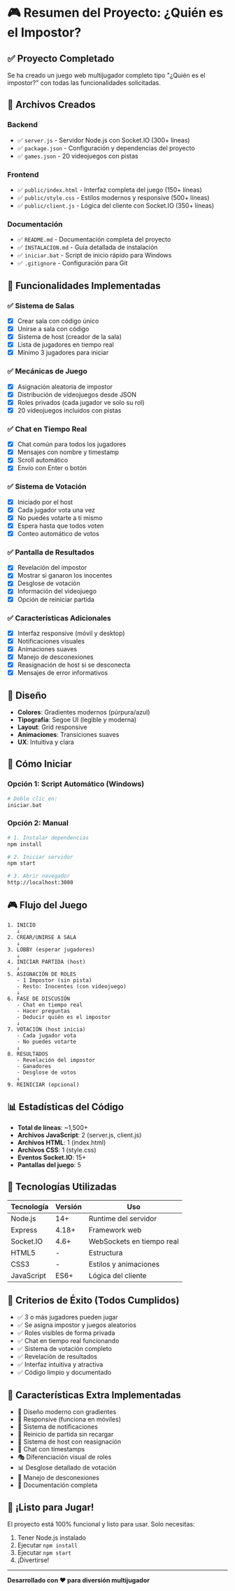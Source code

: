 # 🎮 Resumen del Proyecto: ¿Quién es el Impostor?

## ✅ Proyecto Completado

Se ha creado un juego web multijugador completo tipo "¿Quién es el impostor?" con todas las funcionalidades solicitadas.

## 📁 Archivos Creados

### Backend
- ✅ `server.js` - Servidor Node.js con Socket.IO (300+ líneas)
- ✅ `package.json` - Configuración y dependencias del proyecto
- ✅ `games.json` - 20 videojuegos con pistas

### Frontend
- ✅ `public/index.html` - Interfaz completa del juego (150+ líneas)
- ✅ `public/style.css` - Estilos modernos y responsive (500+ líneas)
- ✅ `public/client.js` - Lógica del cliente con Socket.IO (350+ líneas)

### Documentación
- ✅ `README.md` - Documentación completa del proyecto
- ✅ `INSTALACION.md` - Guía detallada de instalación
- ✅ `iniciar.bat` - Script de inicio rápido para Windows
- ✅ `.gitignore` - Configuración para Git

## 🎯 Funcionalidades Implementadas

### ✅ Sistema de Salas
- [x] Crear sala con código único
- [x] Unirse a sala con código
- [x] Sistema de host (creador de la sala)
- [x] Lista de jugadores en tiempo real
- [x] Mínimo 3 jugadores para iniciar

### ✅ Mecánicas de Juego
- [x] Asignación aleatoria de impostor
- [x] Distribución de videojuegos desde JSON
- [x] Roles privados (cada jugador ve solo su rol)
- [x] 20 videojuegos incluidos con pistas

### ✅ Chat en Tiempo Real
- [x] Chat común para todos los jugadores
- [x] Mensajes con nombre y timestamp
- [x] Scroll automático
- [x] Envío con Enter o botón

### ✅ Sistema de Votación
- [x] Iniciado por el host
- [x] Cada jugador vota una vez
- [x] No puedes votarte a ti mismo
- [x] Espera hasta que todos voten
- [x] Conteo automático de votos

### ✅ Pantalla de Resultados
- [x] Revelación del impostor
- [x] Mostrar si ganaron los inocentes
- [x] Desglose de votación
- [x] Información del videojuego
- [x] Opción de reiniciar partida

### ✅ Características Adicionales
- [x] Interfaz responsive (móvil y desktop)
- [x] Notificaciones visuales
- [x] Animaciones suaves
- [x] Manejo de desconexiones
- [x] Reasignación de host si se desconecta
- [x] Mensajes de error informativos

## 🎨 Diseño

- **Colores**: Gradientes modernos (púrpura/azul)
- **Tipografía**: Segoe UI (legible y moderna)
- **Layout**: Grid responsive
- **Animaciones**: Transiciones suaves
- **UX**: Intuitiva y clara

## 🚀 Cómo Iniciar

### Opción 1: Script Automático (Windows)
```bash
# Doble clic en:
iniciar.bat
```

### Opción 2: Manual
```bash
# 1. Instalar dependencias
npm install

# 2. Iniciar servidor
npm start

# 3. Abrir navegador
http://localhost:3000
```

## 🎮 Flujo del Juego

```
1. INICIO
   ↓
2. CREAR/UNIRSE A SALA
   ↓
3. LOBBY (esperar jugadores)
   ↓
4. INICIAR PARTIDA (host)
   ↓
5. ASIGNACIÓN DE ROLES
   - 1 Impostor (sin pista)
   - Resto: Inocentes (con videojuego)
   ↓
6. FASE DE DISCUSIÓN
   - Chat en tiempo real
   - Hacer preguntas
   - Deducir quién es el impostor
   ↓
7. VOTACIÓN (host inicia)
   - Cada jugador vota
   - No puedes votarte
   ↓
8. RESULTADOS
   - Revelación del impostor
   - Ganadores
   - Desglose de votos
   ↓
9. REINICIAR (opcional)
```

## 📊 Estadísticas del Código

- **Total de líneas**: ~1,500+
- **Archivos JavaScript**: 2 (server.js, client.js)
- **Archivos HTML**: 1 (index.html)
- **Archivos CSS**: 1 (style.css)
- **Eventos Socket.IO**: 15+
- **Pantallas del juego**: 5

## 🔧 Tecnologías Utilizadas

| Tecnología | Versión | Uso |
|------------|---------|-----|
| Node.js | 14+ | Runtime del servidor |
| Express | 4.18+ | Framework web |
| Socket.IO | 4.6+ | WebSockets en tiempo real |
| HTML5 | - | Estructura |
| CSS3 | - | Estilos y animaciones |
| JavaScript | ES6+ | Lógica del cliente |

## 🎯 Criterios de Éxito (Todos Cumplidos)

- ✅ 3 o más jugadores pueden jugar
- ✅ Se asigna impostor y juegos aleatorios
- ✅ Roles visibles de forma privada
- ✅ Chat en tiempo real funcionando
- ✅ Sistema de votación completo
- ✅ Revelación de resultados
- ✅ Interfaz intuitiva y atractiva
- ✅ Código limpio y documentado

## 🌟 Características Extra Implementadas

- 🎨 Diseño moderno con gradientes
- 📱 Responsive (funciona en móviles)
- 🔔 Sistema de notificaciones
- 🔄 Reinicio de partida sin recargar
- 👑 Sistema de host con reasignación
- 💬 Chat con timestamps
- 🎭 Diferenciación visual de roles
- 📊 Desglose detallado de votación
- 🚪 Manejo de desconexiones
- 📝 Documentación completa

## 🎉 ¡Listo para Jugar!

El proyecto está 100% funcional y listo para usar. Solo necesitas:

1. Tener Node.js instalado
2. Ejecutar `npm install`
3. Ejecutar `npm start`
4. ¡Divertirse!

---

**Desarrollado con ❤️ para diversión multijugador**